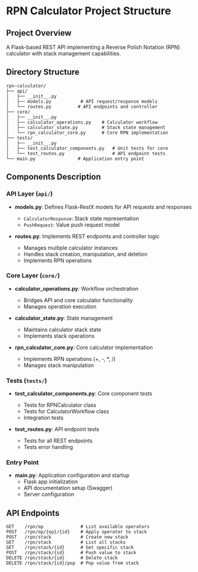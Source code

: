 # RPN Calculator Project Structure

## Project Overview
A Flask-based REST API implementing a Reverse Polish Notation (RPN) calculator with stack management capabilities.

## Directory Structure
```
rpn-calculator/
├── api/
│   ├── __init__.py
│   ├── models.py           # API request/response models
│   └── routes.py          # API endpoints and controller
├── core/
│   ├── __init__.py
│   ├── calculator_operations.py    # Calculator workflow
│   ├── calculator_state.py         # Stack state management
│   └── rpn_calculator_core.py      # Core RPN implementation
├── tests/
│   ├── __init__.py
│   ├── test_calculator_components.py   # Unit tests for core
│   └── test_routes.py                  # API endpoint tests
└── main.py                # Application entry point
```

## Components Description

### API Layer (`api/`)
- **models.py**: Defines Flask-RestX models for API requests and responses
  - `CalculatorResponse`: Stack state representation
  - `PushRequest`: Value push request model

- **routes.py**: Implements REST endpoints and controller logic
  - Manages multiple calculator instances
  - Handles stack creation, manipulation, and deletion
  - Implements RPN operations

### Core Layer (`core/`)
- **calculator_operations.py**: Workflow orchestration
  - Bridges API and core calculator functionality
  - Manages operation execution

- **calculator_state.py**: State management
  - Maintains calculator stack state
  - Implements stack operations

- **rpn_calculator_core.py**: Core calculator implementation
  - Implements RPN operations (+, -, *, /)
  - Manages stack manipulation

### Tests (`tests/`)
- **test_calculator_components.py**: Core component tests
  - Tests for RPNCalculator class
  - Tests for CalculatorWorkflow class
  - Integration tests

- **test_routes.py**: API endpoint tests
  - Tests for all REST endpoints
  - Tests error handling

### Entry Point
- **main.py**: Application configuration and startup
  - Flask app initialization
  - API documentation setup (Swagger)
  - Server configuration

## API Endpoints

```
GET    /rpn/op              # List available operators
POST   /rpn/op/{op}/{id}    # Apply operator to stack
POST   /rpn/stack           # Create new stack
GET    /rpn/stack           # List all stacks
GET    /rpn/stack/{id}      # Get specific stack
POST   /rpn/stack/{id}      # Push value to stack
DELETE /rpn/stack/{id}      # Delete stack
DELETE /rpn/stack/{id}/pop  # Pop value from stack
```